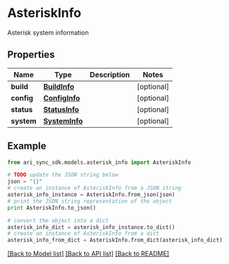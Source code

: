 # AsteriskInfo

Asterisk system information

## Properties
Name | Type | Description | Notes
------------ | ------------- | ------------- | -------------
**build** | [**BuildInfo**](BuildInfo.md) |  | [optional] 
**config** | [**ConfigInfo**](ConfigInfo.md) |  | [optional] 
**status** | [**StatusInfo**](StatusInfo.md) |  | [optional] 
**system** | [**SystemInfo**](SystemInfo.md) |  | [optional] 

## Example

```python
from ari_sync_sdk.models.asterisk_info import AsteriskInfo

# TODO update the JSON string below
json = "{}"
# create an instance of AsteriskInfo from a JSON string
asterisk_info_instance = AsteriskInfo.from_json(json)
# print the JSON string representation of the object
print AsteriskInfo.to_json()

# convert the object into a dict
asterisk_info_dict = asterisk_info_instance.to_dict()
# create an instance of AsteriskInfo from a dict
asterisk_info_from_dict = AsteriskInfo.from_dict(asterisk_info_dict)
```
[[Back to Model list]](../README.md#documentation-for-models) [[Back to API list]](../README.md#documentation-for-api-endpoints) [[Back to README]](../README.md)



